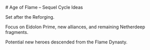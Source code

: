 \# Age of Flame – Sequel Cycle Ideas

Set after the Reforging.  

Focus on Eidolon Prime, new alliances, and remaining Netherdeep fragments.  

Potential new heroes descended from the Flame Dynasty.



